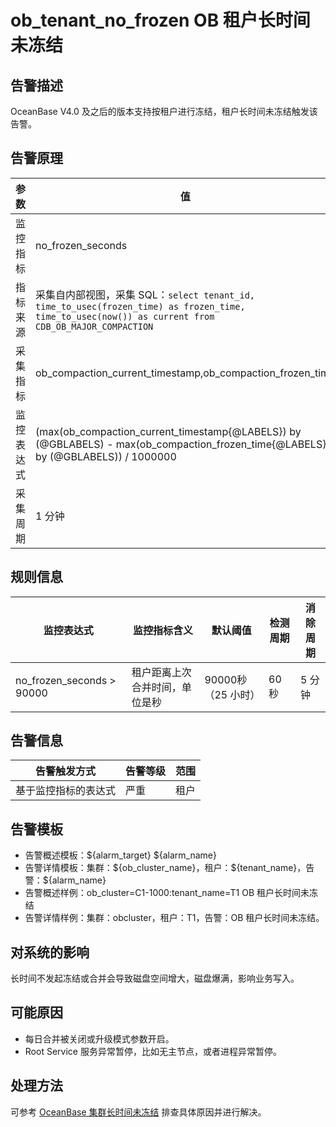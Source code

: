 # ob_tenant_no_frozen OB 租户长时间未冻结

## 告警描述

OceanBase V4.0 及之后的版本支持按租户进行冻结，租户长时间未冻结触发该告警。

## 告警原理

| 参数 | 值 |
| --- | --- |
| 监控指标 | no_frozen_seconds |
| 指标来源 | 采集自内部视图，采集 SQL：```select tenant_id, time_to_usec(frozen_time) as frozen_time, time_to_usec(now()) as current from CDB_OB_MAJOR_COMPACTION```|
| 采集指标 | ob_compaction_current_timestamp,ob_compaction_frozen_time |
| 监控表达式 | (max(ob_compaction_current_timestamp{@LABELS}) by (@GBLABELS) - max(ob_compaction_frozen_time{@LABELS}) by (@GBLABELS)) / 1000000 |
| 采集周期 | 1 分钟 |

## 规则信息

| 监控表达式 | 监控指标含义 | 默认阈值 | 检测周期 | 消除周期 |
| --- | --- | --- | --- | --- |
| no_frozen_seconds > 90000 | 租户距离上次合并时间，单位是秒 | 90000秒（25 小时） | 60 秒 | 5 分钟 |

## 告警信息

| 告警触发方式 | 告警等级 | 范围 |
| --- | --- | --- |
| 基于监控指标的表达式 | 严重 | 租户 |

## 告警模板

* 告警概述模板：\${alarm_target} \${alarm_name}
* 告警详情模板：集群：\${ob_cluster_name}，租户：\${tenant_name}，告警：\${alarm_name}
* 告警概述样例：ob_cluster=C1-1000:tenant_name=T1 OB 租户长时间未冻结
* 告警详情样例：集群：obcluster，租户：T1，告警：OB 租户长时间未冻结。

## 对系统的影响

长时间不发起冻结或合并会导致磁盘空间增大，磁盘爆满，影响业务写入。

## 可能原因

* 每日合并被关闭或升级模式参数开启。
* Root Service 服务异常暂停，比如无主节点，或者进程异常暂停。

## 处理方法

可参考 [OceanBase 集群长时间未冻结](9.ob_cluster_no_frozen.md) 排查具体原因并进行解决。
